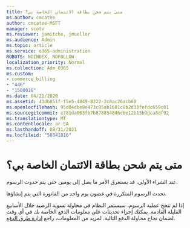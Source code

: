 ```yaml
---
title: متى يتم شحن بطاقة الائتمان الخاصة بي؟
ms.author: cmcatee
author: cmcatee-MSFT
manager: scotv
ms.reviewer: jamitche, jmueller
ms.audience: Admin
ms.topic: article
ms.service: o365-administration
ROBOTS: NOINDEX, NOFOLLOW
localization_priority: Normal
ms.collection: Adm_O365
ms.custom:
- commerce_billing
- "446"
- "1500018"
ms.date: 04/21/2020
ms.assetid: 43db851f-f5e5-4849-8222-2c8ac26acb60
ms.openlocfilehash: 95d04dbe8e473c85ab1601c8b2d33fefdc659c01
ms.sourcegitcommit: e781da003fb7b878854846cbe12b13b9dca8df92
ms.translationtype: MT
ms.contentlocale: ar-SA
ms.lasthandoff: 08/31/2021
ms.locfileid: "58841816"
---
```

# <a name="when-is-my-credit-card-charged"></a>متى يتم شحن بطاقة الائتمان الخاصة بي؟

عند الشراء الأولي، قد يستغرق الأمر ما يصل إلى يومين حتى يتم حدوث الرسوم.
  
تحدث الرسوم المتكررة في غضون يوم واحد من الفاتورة التي يتم إنشاؤها.
  
إذا لم تنجح عملية الرسوم، سيستمر النظام في محاولة تسوية الرصيد خلال الأسابيع القليلة القادمة. يمكنك إجراء تحديثات على معلومات الدفع الخاصة بك في أي وقت لضمان نجاح محاولة الدفع التالية. لمزيد من المعلومات، راجع [إدارة طرق الدفع](https://docs.microsoft.com/microsoft-365/commerce/billing-and-payments/manage-payment-methods).